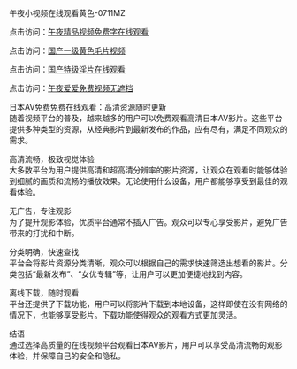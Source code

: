午夜小视频在线观看黄色-0711MZ  

点击访问：<a href="https://heiliaowzu4ur.pages.dev">午夜精品视频免费字在线观看</a>  

点击访问：<a href="https://heiliaoxwd5i8.pages.dev">国产一级黄色毛片视频</a>  

点击访问：<a href="https://heiliaoow5kzm.pages.dev">国产特级淫片在线观看</a>  

点击访问：<a href="https://heiliaozj3tjd.pages.dev">午夜爱爱免费视频无遮挡</a>  

日本AV免费免费在线观看：高清资源随时更新  
随着视频平台的普及，越来越多的用户可以免费观看高清日本AV影片。这些平台提供多种类型的资源，从经典影片到最新发布的作品，应有尽有，满足不同观众的需求。  

高清流畅，极致视觉体验  
大多数平台为用户提供高清和超高清分辨率的影片资源，让观众在观看时能够体验到细腻的画质和流畅的播放效果。无论使用什么设备，用户都能够享受到最佳的观看体验。  

无广告，专注观影  
为了提升观影体验，优质平台通常不插入广告。观众可以专心享受影片，避免广告带来的打扰和中断。  

分类明确，快速查找  
平台会将影片资源分类清晰，观众可以根据自己的需求快速筛选出想看的影片。分类包括“最新发布”、“女优专辑”等，让用户可以更加便捷地找到内容。  

离线下载，随时观看  
平台还提供了下载功能，用户可以将影片下载到本地设备，这样即使在没有网络的情况下，也能够享受影片。下载功能使得观众的观看方式更加灵活。  


结语  
通过选择高质量的在线视频平台观看日本AV影片，用户可以享受高清流畅的观影体验，并保障自己的安全和隐私。  

<span style="display:none;">[Canonical link](https://github.com/yeah433566/avrb09 )</span>


